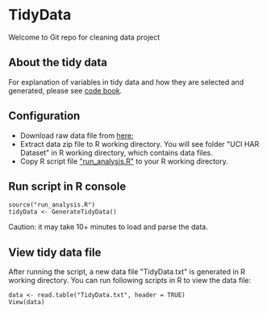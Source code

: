 # TidyData

Welcome to Git repo for cleaning data project

## About the tidy data

For explanation of variables in tidy data and how they are selected and generated, please see [code book](CodeBook.md).

## Configuration

- Download raw data file from [here](https://d396qusza40orc.cloudfront.net/getdata%2Fprojectfiles%2FUCI%20HAR%20Dataset.zip);
- Extract data zip file to R working directory. You will see folder "UCI HAR Dataset" in R working directory, which contains data files.
- Copy R script file ["run_analysis.R"](run_analysis.R) to your R working directory.

## Run script in R console

	source("run_analysis.R")
	tidyData <- GenerateTidyData()
	
Caution: it may take 10+ minutes to load and parse the data.

## View tidy data file

After running the script, a new data file "TidyData.txt" is generated in R working directory. You can run following scripts in R to view the data file:

	data <- read.table("TidyData.txt", header = TRUE)
	View(data)
